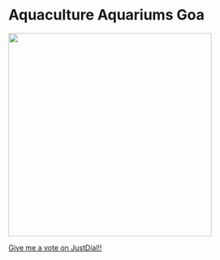 # Aquaculture Aquariums Goa

<nav class="navbar navbar bg-dark">
            <a class="navbar-brand" href="#">

<img src="https://user-images.githubusercontent.com/44578315/47657022-4e5c4200-dbb6-11e8-9247-5a006156d357.jpg" width="400">

<br>

<p> Give me a vote on JustDial!!</p>

<br>

<a href="https://www.justdial.com/GOA/Aquaculture-Aquariums-Margao/0832P832STD51783_BZDET">
            </a>
